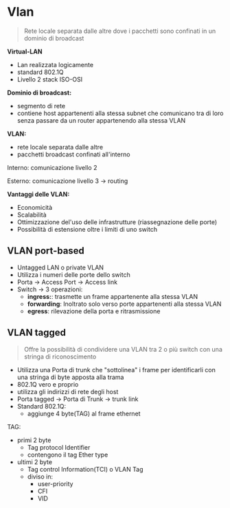 # Vlan

> Rete locale separata dalle altre dove i pacchetti sono confinati in un dominio di broadcast

**Virtual-LAN**
- Lan realizzata logicamente
- standard 802.1Q
- Livello 2 stack ISO-OSI

**Dominio di broadcast:**
- segmento di rete
- contiene host appartenenti alla stessa subnet che comunicano tra di loro senza passare da un router appartenendo alla stessa VLAN

**VLAN:**
- rete locale separata dalle altre
- pacchetti broadcast confinati all'interno

Interno: comunicazione livello 2

Esterno: comunicazione livello 3 -> routing 

**Vantaggi delle VLAN:**
- Economicità
- Scalabilità
- Ottimizzazione del'uso delle infrastrutture (riassegnazione delle porte)
- Possibilità di estensione oltre i limiti di uno switch

## VLAN port-based
- Untagged LAN o private VLAN
- Utilizza i numeri delle porte dello switch
- Porta -> Access Port -> Access link
- Switch -> 3 operazioni:
	- **ingress:**: trasmette un frame appartenente alla stessa VLAN 
	- **forwarding**: Inoltrato solo verso porte appartenenti alla stessa VLAN
	- **egress**:  rilevazione della porta e ritrasmissione


## VLAN tagged

> Offre la possibilità di condividere una VLAN tra 2  o più switch con una stringa di riconoscimento

- Utilizza una Porta di trunk che "sottolinea" i frame per identificarli con una stringa di byte apposta alla trama
- 802.1Q vero e proprio
- utilizza gli indirizzi di rete degli host
- Porta tagged -> Porta di Trunk -> trunk link
- Standard 802.1Q: 
	- aggiunge 4 byte(TAG) al frame ethernet
		
TAG:
- primi 2 byte
	- Tag protocol Identifier
	- contengono il tag Ether type
- ultimi 2 byte
	- Tag control Information(TCI) o VLAN Tag
	- diviso in:
		- user-priority
		- CFI
		- VID

<!--stackedit_data:
eyJoaXN0b3J5IjpbMTc3MzIzMjMyMiwyNzM0MDAyOTQsLTM0NT
Y0MjM1MiwtMTU5NDEyMDk2LC0yMjY1MzgyOTRdfQ==
-->